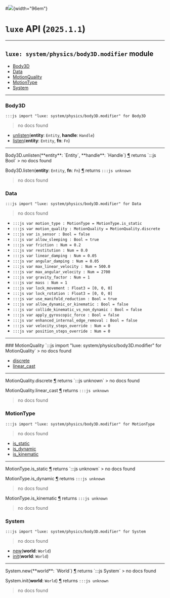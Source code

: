 #![](../../../../../../../../../images/luxe-dark.svg){width="96em"}

# `luxe` API (`2025.1.1`)  


---

## `luxe: system/physics/body3D.modifier` module

- [Body3D](#body3d)   
- [Data](#data)   
- [MotionQuality](#motionquality)   
- [MotionType](#motiontype)   
- [System](#system)   

---

### Body3D
`:::js import "luxe: system/physics/body3D.modifier" for Body3D`
> no docs found

- [unlisten](#Body3D.unlisten+2)(**entity**: `Entity`, **handle**: `Handle`)
- [listen](#Body3D.listen+2)(**entity**: `Entity`, **fn**: `Fn`)

<hr/>
<endpoint module="luxe: system/physics/body3D.modifier" class="Body3D" signature="unlisten(entity : Entity, handle : Handle)"></endpoint>
<signature id="Body3D.unlisten+2">Body3D.unlisten(**entity**: `Entity`, **handle**: `Handle`)
<a class="headerlink" href="#Body3D.unlisten+2" title="Permanent link">¶</a></signature>
<span class='api_ret'>returns</span> `:::js Bool`
> no docs found   

<endpoint module="luxe: system/physics/body3D.modifier" class="Body3D" signature="listen(entity : Entity, fn : Fn)"></endpoint>
<signature id="Body3D.listen+2">Body3D.listen(**entity**: `Entity`, **fn**: `Fn`)
<a class="headerlink" href="#Body3D.listen+2" title="Permanent link">¶</a></signature>
<span class='api_ret'>returns</span> `:::js unknown`
> no docs found   

### Data
`:::js import "luxe: system/physics/body3D.modifier" for Data`
> no docs found

- `:::js var motion_type : MotionType = MotionType.is_static`
- `:::js var motion_quality : MotionQuality = MotionQuality.discrete`
- `:::js var is_sensor : Bool = false`
- `:::js var allow_sleeping : Bool = true`
- `:::js var friction : Num = 0.2`
- `:::js var restitution : Num = 0.0`
- `:::js var linear_damping : Num = 0.05`
- `:::js var angular_damping : Num = 0.05`
- `:::js var max_linear_velocity : Num = 500.0`
- `:::js var max_angular_velocity : Num = 2700`
- `:::js var gravity_factor : Num = 1`
- `:::js var mass : Num = 1`
- `:::js var lock_movement : Float3 = [0, 0, 0]`
- `:::js var lock_rotation : Float3 = [0, 0, 0]`
- `:::js var use_manifold_reduction : Bool = true`
- `:::js var allow_dynamic_or_kinematic : Bool = false`
- `:::js var collide_kinematic_vs_non_dynamic : Bool = false`
- `:::js var apply_gyroscopic_force : Bool = false`
- `:::js var enhanced_internal_edge_removal : Bool = false`
- `:::js var velocity_steps_override : Num = 0`
- `:::js var position_steps_override : Num = 0`

<hr/>
### MotionQuality
`:::js import "luxe: system/physics/body3D.modifier" for MotionQuality`
> no docs found

- [discrete](#MotionQuality.discrete)
- [linear_cast](#MotionQuality.linear_cast)

<hr/>
<endpoint module="luxe: system/physics/body3D.modifier" class="MotionQuality" signature="discrete"></endpoint>
<signature id="MotionQuality.discrete">MotionQuality.discrete
<a class="headerlink" href="#MotionQuality.discrete" title="Permanent link">¶</a></signature>
<span class='api_ret'>returns</span> `:::js unknown`
> no docs found   

<endpoint module="luxe: system/physics/body3D.modifier" class="MotionQuality" signature="linear_cast"></endpoint>
<signature id="MotionQuality.linear_cast">MotionQuality.linear_cast
<a class="headerlink" href="#MotionQuality.linear_cast" title="Permanent link">¶</a></signature>
<span class='api_ret'>returns</span> `:::js unknown`
> no docs found   

### MotionType
`:::js import "luxe: system/physics/body3D.modifier" for MotionType`
> no docs found

- [is_static](#MotionType.is_static)
- [is_dynamic](#MotionType.is_dynamic)
- [is_kinematic](#MotionType.is_kinematic)

<hr/>
<endpoint module="luxe: system/physics/body3D.modifier" class="MotionType" signature="is_static"></endpoint>
<signature id="MotionType.is_static">MotionType.is_static
<a class="headerlink" href="#MotionType.is_static" title="Permanent link">¶</a></signature>
<span class='api_ret'>returns</span> `:::js unknown`
> no docs found   

<endpoint module="luxe: system/physics/body3D.modifier" class="MotionType" signature="is_dynamic"></endpoint>
<signature id="MotionType.is_dynamic">MotionType.is_dynamic
<a class="headerlink" href="#MotionType.is_dynamic" title="Permanent link">¶</a></signature>
<span class='api_ret'>returns</span> `:::js unknown`
> no docs found   

<endpoint module="luxe: system/physics/body3D.modifier" class="MotionType" signature="is_kinematic"></endpoint>
<signature id="MotionType.is_kinematic">MotionType.is_kinematic
<a class="headerlink" href="#MotionType.is_kinematic" title="Permanent link">¶</a></signature>
<span class='api_ret'>returns</span> `:::js unknown`
> no docs found   

### System
`:::js import "luxe: system/physics/body3D.modifier" for System`
> no docs found

- [new](#System.new)(**world**: `World`)
- [init](#System.init)(**world**: `World`)

<hr/>
<endpoint module="luxe: system/physics/body3D.modifier" class="System" signature="new(world : World)"></endpoint>
<signature id="System.new">System.new(**world**: `World`)
<a class="headerlink" href="#System.new" title="Permanent link">¶</a></signature>
<span class='api_ret'>returns</span> `:::js System`
> no docs found   

<endpoint module="luxe: system/physics/body3D.modifier" class="System" signature="init(world : World)"></endpoint>
<signature id="System.init">System.init(**world**: `World`)
<a class="headerlink" href="#System.init" title="Permanent link">¶</a></signature>
<span class='api_ret'>returns</span> `:::js unknown`
> no docs found   

